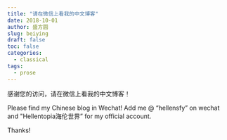 ```yaml
---
title: "请在微信上看我的中文博客"
date: 2018-10-01
author: 盛方圆
slug: beiying
draft: false
toc: false
categories:
  - classical
tags:
  - prose
---
```

感谢您的访问，请在微信上看我的中文博客！

Please find my Chinese blog in Wechat! Add me @ “hellensfy” on wechat and "Hellentopia海伦世界” for my official account.

Thanks!
